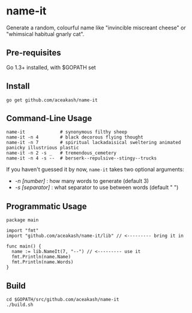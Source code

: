 # name-it

Generate a random, colourful name like "invincible miscreant cheese" or "whimsical habitual gnarly cat". 

## Pre-requisites

Go 1.3+ installed, with $GOPATH set

## Install
```
go get github.com/aceakash/name-it
```

## Command-Line Usage
```
name-it             # synonymous filthy sheep
name-it -n 4        # black decorous flying thought
name-it -n 7        # spiritual lackadaisical sweltering animated panicky illustrious plastic
name-it -n 2 -s _   # tremendous_cemetery
name-it -n 4 -s --  # berserk--repulsive--stingy--trucks
```

If you haven't guessed it by now, `name-it` takes two optional arguments:

* *-n [number]* : how many words to generate (default 3)
* *-s [separator]* : what separator to use between words (default " ")

## Programmatic Usage
```
package main

import "fmt"
import "github.com/aceakash/name-it/lib" // <--------- bring it in

func main() {
  name := lib.NameIt(7, "--") // <--------- use it
  fmt.Println(name.Name)
  fmt.Println(name.Words)
}
```

## Build
```
cd $GOPATH/src/github.com/aceakash/name-it
./build.sh
```

